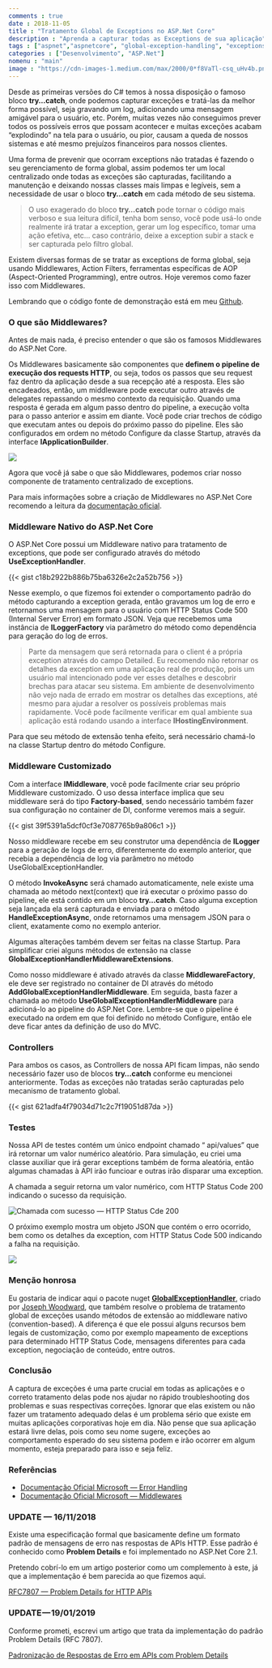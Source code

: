 ```yaml
---
comments : true
date : 2018-11-05
title : "Tratamento Global de Exceptions no ASP.Net Core"
description : "Aprenda a capturar todas as Exceptions de sua aplicação"
tags : ["aspnet","aspnetcore", "global-exception-handling", "exceptions"]
categories : ["Desenvolvimento", "ASP.Net"]
nomenu : "main"
image : "https://cdn-images-1.medium.com/max/2000/0*f8VaTl-csq_uHv4b.png"
---
```


Desde as primeiras versões do C# temos à nossa disposição o famoso bloco **try…catch**, onde podemos capturar exceções e tratá-las da melhor forma possível, seja gravando um log, adicionando uma mensagem amigável para o usuário, etc. Porém, muitas vezes não conseguimos prever todos os possíveis erros que possam acontecer e muitas exceções acabam “explodindo” na tela para o usuário, ou pior, causam a queda de nossos sistemas e até mesmo prejuízos financeiros para nossos clientes.

Uma forma de prevenir que ocorram exceptions não tratadas é fazendo o seu gerenciamento de forma global, assim podemos ter um local centralizado onde todas as exceções são capturadas, facilitando a manutenção e deixando nossas classes mais limpas e legíveis, sem a necessidade de usar o bloco **try…catch** em cada método de seu sistema.

>  O uso exagerado do bloco **try…catch** pode tornar o código mais verboso e sua leitura difícil, tenha bom senso, você pode usá-lo onde realmente irá tratar a exception, gerar um log específico, tomar uma ação efetiva, etc… caso contrário, deixe a exception subir a stack e ser capturada pelo filtro global.

Existem diversas formas de se tratar as exceptions de forma global, seja usando Middlewares, Action Filters, ferramentas específicas de AOP (Aspect-Oriented Programming), entre outros. Hoje veremos como fazer isso com Middlewares.

Lembrando que o código fonte de demonstração está em meu [Github](https://github.com/wellingtonjhn/DemoGlobalExceptionHandling).

### O que são Middlewares?

Antes de mais nada, é preciso entender o que são os famosos Middlewares do ASP.Net Core.

Os Middlewares basicamente são componentes que **definem o pipeline de execução dos requests HTTP**, ou seja, todos os passos que seu request faz dentro da aplicação desde a sua recepção até a resposta. Eles são encadeados, então, um middleware pode executar outro através de delegates repassando o mesmo contexto da requisição. Quando uma resposta é gerada em algum passo dentro do pipeline, a execução volta para o  passo anterior e assim em diante. Você pode criar trechos de código que executam antes ou depois do próximo passo do pipeline. Eles são configurados em ordem no método Configure da classe Startup, através da interface **IApplicationBuilder**.

![](https://cdn-images-1.medium.com/max/2000/0*3Flzz4VWl30if5Q5)

Agora que você já sabe o que são Middlewares, podemos criar nosso componente de tratamento centralizado de exceptions.

Para mais informações sobre a criação de Middlewares no ASP.Net Core recomendo a leitura da [documentação oficial](https://docs.microsoft.com/en-us/aspnet/core/fundamentals/middleware/?view=aspnetcore-2.1).

### Middleware Nativo do ASP.Net Core

O ASP.Net Core possui um Middleware nativo para tratamento de exceptions, que pode ser configurado através do método **UseExceptionHandler**.

{{< gist c18b2922b886b75ba6326e2c2a52b756 >}}

Nesse exemplo, o que fizemos foi extender o comportamento padrão do método capturando a exception gerada, então gravamos um log de erro e retornamos uma mensagem para o usuário com HTTP Status Code 500 (Internal Server Error) em formato JSON. Veja que recebemos uma instância de **ILoggerFactory** via parâmetro do método como dependência para geração do log de erros.
>  Parte da mensagem que será retornada para o client é a própria exception através do campo Detailed. Eu recomendo não retornar os detalhes da exception em uma aplicação real de produção, pois um usuário mal intencionado pode ver esses detalhes e descobrir brechas para atacar seu sistema. Em ambiente de desenvolvimento não vejo nada de errado em mostrar os detalhes das exceptions, até mesmo para ajudar a resolver os possíveis problemas mais rapidamente. Você pode facilmente verificar em qual ambiente sua aplicação está rodando usando a interface **IHostingEnvironment**.

Para que seu método de extensão tenha efeito, será necessário chamá-lo na classe Startup dentro do método Configure.

### Middleware Customizado

Com a interface **IMiddleware**, você pode facilmente criar seu próprio Middleware customizado. O uso dessa interface implica que seu middleware será do tipo **Factory-based**, sendo necessário também fazer sua configuração no container de DI, conforme veremos mais a seguir. 

{{< gist 39f5391a5dcf0cf3e7087765b9a806c1 >}}

Nosso middleware recebe em seu construtor uma dependência de **ILogger** para a geração de logs de erro, diferentemente do exemplo anterior, que recebia a dependência de log via parâmetro no método UseGlobalExceptionHandler. 

O método **InvokeAsync** será chamado automaticamente, nele existe uma chamada ao método next(context) que irá executar o próximo passo do pipeline, ele está contido em um bloco **try…catch**. Caso alguma exception seja lançada ela será capturada e enviada para o método **HandleExceptionAsync**, onde retornamos uma mensagem JSON para o client, exatamente como no exemplo anterior.

Algumas alterações também devem ser feitas na classe Startup. Para simplificar criei alguns métodos de extensão na classe **GlobalExceptionHandlerMiddlewareExtensions**.

Como nosso middleware é ativado através da classe **MiddlewareFactory**, ele deve ser registrado no container de DI através do método **AddGlobalExceptionHandlerMiddleware**. Em seguida, basta fazer a chamada ao método **UseGlobalExceptionHandlerMiddleware** para adicioná-lo ao pipeline do ASP.Net Core. Lembre-se que o pipeline é executado na ordem em que foi definido no método Configure, então ele deve ficar antes da definição de uso do MVC.

### Controllers

Para ambos os casos, as Controllers de nossa API ficam limpas, não sendo necessário fazer uso de blocos **try…catch** conforme eu mencionei anteriormente. Todas as exceções não tratadas serão capturadas pelo mecanismo de tratamento global.

{{< gist 621adfa4f79034d71c2c7f19051d87da >}}

### Testes

Nossa API de testes contém um único endpoint chamado “ api/values” que irá retornar um valor numérico aleatório. Para simulação, eu criei uma classe auxiliar que irá gerar exceptions também de forma aleatória, então algumas chamadas à API irão funcioar e outras irão disparar uma exception.

A chamada a seguir retorna um valor numérico, com HTTP Status Code 200 indicando o sucesso da requisição.

![Chamada com sucesso — HTTP Status Cde 200](https://cdn-images-1.medium.com/max/2522/1*gaaSIisdsXRa5xeVW4VxJw.png)

O próximo exemplo mostra um objeto JSON que contém o erro ocorrido, bem como os detalhes da exception, com HTTP Status Code 500 indicando a falha na requisição.

![](https://cdn-images-1.medium.com/max/3314/1*afsmG73BfkbslD5TLw0M_w.png)

### Menção honrosa

Eu gostaria de indicar aqui o pacote nuget **[GlobalExceptionHandler](https://www.nuget.org/packages/GlobalExceptionHandler)**, criado por [Joseph Woodward](http://josephwoodward.co.uk), que também resolve o problema de tratamento global de exceções usando métodos de extensão ao middleware nativo (convention-based). A diferença é que ele possui alguns recursos bem legais de customização, como por exemplo mapeamento de exceptions para determinado HTTP Status Code, mensagens diferentes para cada exception, negociação de conteúdo, entre outros.

### Conclusão

A captura de exceções é uma parte crucial em todas as aplicações e o correto tratamento delas pode nos ajudar no rápido troubleshooting dos problemas e suas respectivas correções. Ignorar que elas existem ou não fazer um tratamento adequado delas é um problema sério que existe em muitas aplicações corporativas hoje em dia. Não pense que sua aplicação estará livre delas, pois como seu nome sugere, exceções ao comportamento esperado do seu sistema podem e irão ocorrer em algum momento, esteja preparado para isso e seja feliz.

### Referências

* [Documentação Oficial Microsoft — Error Handling](https://docs.microsoft.com/en-us/aspnet/core/fundamentals/error-handling?view=aspnetcore-2.1)
* [Documentação Oficial Microsoft — Middlewares](https://docs.microsoft.com/en-us/aspnet/core/fundamentals/middleware/?view=aspnetcore-2.1)

### UPDATE — 16/11/2018

Existe uma especificação formal que basicamente define um formato padrão de mensagens de erro nas respostas de APIs HTTP. Esse padrão é conhecido como **Problem Details** e foi implementado no ASP.Net Core 2.1.

Pretendo cobrí-lo em um artigo posterior como um complemento à este, já que a implementação é bem parecida ao que fizemos aqui.

[RFC7807 — Problem Details for HTTP APIs](https://tools.ietf.org/html/rfc7807)

### UPDATE — 19/01/2019

Conforme prometi, escrevi um artigo que trata da implementação do padrão Problem Details (RFC 7807).

[Padronização de Respostas de Erro em APIs com Problem Details](https://www.wellingtonjhn.com/posts/padroniza%C3%A7%C3%A3o-de-respostas-de-erro-em-apis-com-problem-details/)